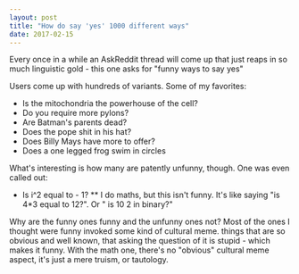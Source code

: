 ```yaml
---
layout: post
title: "How do say 'yes' 1000 different ways"
date: 2017-02-15
---
```


Every once in a while an AskReddit thread will come up that just reaps in so much linguistic gold - this one asks for "funny ways to say yes"

Users come up with hundreds of variants. Some of my favorites:

* Is the mitochondria the powerhouse of the cell?
* Do you require more pylons?
* Are Batman's parents dead?
* Does the pope shit in his hat?
* Does Billy Mays have more to offer?
* Does a one legged frog swim in circles

What's interesting is how many are patently unfunny, though. One was even called out:

* Is i^2 equal to - 1?
** I do maths, but this isn't funny. It's like saying "is 4*3 equal to 12?". Or " is 10 2 in binary?"

Why are the funny ones funny and the unfunny ones not? Most of the ones I thought were funny invoked some kind of cultural meme. things that are so obvious and well known, that asking the question of it is stupid - which makes it funny. With the math one, there's no "obvious" cultural meme aspect, it's just a mere truism, or tautology.
